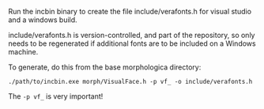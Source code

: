 Run the incbin binary to create the file include/verafonts.h for
visual studio and a windows build.

include/verafonts.h is version-controlled, and part of the repository,
so only needs to be regenerated if additional fonts are to be included
on a Windows machine.

To generate, do this from the base morphologica directory:

```
./path/to/incbin.exe morph/VisualFace.h -p vf_ -o include/verafonts.h
```

The ```-p vf_``` is very important!